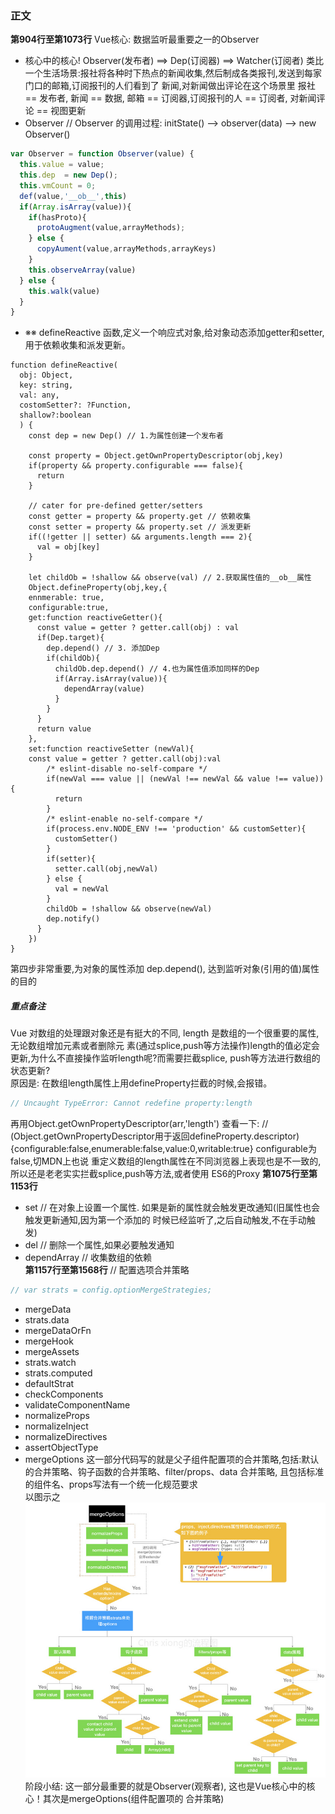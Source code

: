 ### 正文
**第904行至第1073行**
Vue核心: 数据监听最重要之一的Observer
  * 核心中的核心! Observer(发布者) ==> Dep(订阅器) ==> Watcher(订阅者) 
  类比一个生活场景:报社将各种时下热点的新闻收集,然后制成各类报刊,发送到每家门口的邮箱,订阅报刊的人们看到了
  新闻,对新闻做出评论在这个场景里 报社 == 发布者, 新闻 == 数据, 邮箱 == 订阅器,订阅报刊的人 == 订阅者,
  对新闻评论 == 视图更新  
  * Observer // Observer 的调用过程: initState() --> observer(data) --> new Observer()
```javascript
var Observer = function Observer(value) {
  this.value = value;
  this.dep  = new Dep();
  this.vmCount = 0;
  def(value,'__ob__',this)
  if(Array.isArray(value)){
    if(hasProto){
      protoAugment(value,arrayMethods);
    } else {
      copyAument(value,arrayMethods,arrayKeys)
    }
    this.observeArray(value)
  } else {
    this.walk(value)
  }
}
```
  * ※※ defineReactive 函数,定义一个响应式对象,给对象动态添加getter和setter,用于依赖收集和派发更新。
```vue
function defineReactive(
  obj: Object,
  key: string,
  val: any,
  costomSetter?: ?Function,
  shallow?:boolean
  ) {
    const dep = new Dep() // 1.为属性创建一个发布者
    
    const property = Object.getOwnPropertyDescriptor(obj,key)
    if(property && property.configurable === false){
      return
    }
    
    // cater for pre-defined getter/setters
    const getter = property && property.get // 依赖收集
    const setter = property && property.set // 派发更新
    if((!getter || setter) && arguments.length === 2){
      val = obj[key]
    }
    
    let childOb = !shallow && observe(val) // 2.获取属性值的__ob__属性
    Object.defineProperty(obj,key,{
    ennmerable: true,
    configurable:true,
    get:function reactiveGetter(){
      const value = getter ? getter.call(obj) : val
      if(Dep.target){
        dep.depend() // 3. 添加Dep
        if(childOb){
          childOb.dep.depend() // 4.也为属性值添加同样的Dep
          if(Array.isArray(value)){
            dependArray(value)
          }
        }
      }
      return value
    },
    set:function reactiveSetter (newVal){
    const value = getter ? getter.call(obj):val
        /* eslint-disable no-self-compare */
        if(newVal === value || (newVal !== newVal && value !== value)){
          return
        }
        /* eslint-enable no-self-compare */
        if(process.env.NODE_ENV !== 'production' && customSetter){
          customSetter()
        }
        if(setter){
          setter.call(obj,newVal)
        } else {
          val = newVal
        }
        childOb = !shallow && observe(newVal)
        dep.notify()
      }
    })
}
```
第四步非常重要,为对象的属性添加 dep.depend(), 达到监听对象(引用的值)属性的目的

##### 重点备注
  Vue 对数组的处理跟对象还是有挺大的不同, length 是数组的一个很重要的属性,无论数组增加元素或者删除元
  素(通过splice,push等方法操作)length的值必定会更新,为什么不直接操作监听length呢?而需要拦截splice,
  push等方法进行数组的状态更新?  
  原因是: 在数组length属性上用defineProperty拦截的时候,会报错。
```javascript
// Uncaught TypeError: Cannot redefine property:length
```
再用Object.getOwnPropertyDescriptor(arr,'length') 查看一下: //
(Object.getOwnPropertyDescriptor用于返回defineProperty.descriptor)
{configurable:false,enumerable:false,value:0,writable:true} configurable为false,切MDN上也说
重定义数组的length属性在不同浏览器上表现也是不一致的,所以还是老老实实拦截splice,push等方法,或者使用
ES6的Proxy
**第1075行至第1153行**
  * set // 在对象上设置一个属性. 如果是新的属性就会触发更改通知(旧属性也会触发更新通知,因为第一个添加的
  时候已经监听了,之后自动触发,不在手动触发)
  * del // 删除一个属性,如果必要触发通知  
  * dependArray // 收集数组的依赖  
**第1157行至第1568行**
// 配置选项合并策略
```javascript
// var strats = config.optionMergeStrategies;
```
  * mergeData
  * strats.data
  * mergeDataOrFn
  * mergeHook
  * mergeAssets
  * strats.watch
  * strats.computed
  * defaultStrat
  * checkComponents
  * validateComponentName
  * normalizeProps
  * normalizeInject
  * normalizeDirectives
  * assertObjectType
  * mergeOptions
这一部分代码写的就是父子组件配置项的合并策略,包括:默认的合并策略、钩子函数的合并策略、filter/props、data
合并策略,
且包括标准的组件名、props写法有一个统一化规范要求  
以图示之
![父子组件配置项的合并策略](../../assets/parentconfigchild.jpg)
阶段小结: 这一部分最重要的就是Observer(观察者), 这也是Vue核心中的核心！其次是mergeOptions(组件配置项的
合并策略)
